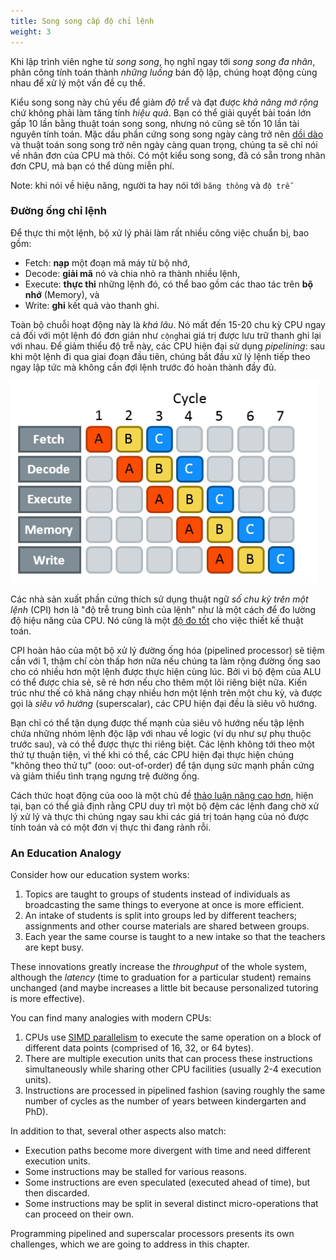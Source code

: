 ```yaml
---
title: Song song cấp độ chỉ lệnh
weight: 3
---
```


Khi lập trình viên nghe từ *song song*, họ nghĩ ngay tới *song song đa nhân*, phân công tính toán thành *những luồng* bán độ lập, chúng hoạt động cùng nhau để xử lý một vấn đề cụ thể.

Kiểu song song này chủ yếu để giảm *độ trễ* và đạt được *khả năng mở rộng* chứ không phải làm tăng tính *hiệu quả*. Bạn có thể giải quyết bài toán lớn gấp 10 lần bằng thuật toán song song, nhưng nó cũng sẽ tốn 10 lần tài nguyên tính toán. Mặc dầu phần cứng song song ngày càng trở nên [dồi dào](/hpc/complexity/hardware) và thuật toán song song trở nên ngày càng quan trọng, chúng ta sẽ  chỉ nói về nhân đơn của CPU mà thôi. Có một kiểu song song, đã có sẵn trong nhân đơn CPU, mà bạn có thể dùng miễn phí.

Note: khi nói về hiệu năng, người ta hay nói tới `băng thông` và `độ trễ`

<!--

This technique only applies 

Parallel hardware is now everywhere. When you opened this page in your browser, it was retrieved by a 50-core server CPU, then parsed by an 8-core desktop CPU, and then rendered by a 400-core GPU. Not all cores were involved with serving you this page at all times — they might have been doing something else.

Parallelism helps in reducing *latency*. It is important, but for now, our main concern is not *scalability*, but *efficiency* of algorithms.

Sharing computations is an art in itself, but for now, we want to learn how to use resources that we already have more efficiently.

While multi-core parallelism is "cheating," many form of parallelism exist "for free."

Adapting algorithms for parallel hardware is important for achieving *scalability*. In the first part of this book, we will consider this technique "cheating." We only do optimizations that are truly free, and preferably don't take away resources from other processes that might be running concurrently.

-->

### Đường ống chỉ lệnh

Để thực thi một lệnh, bộ xử lý phải làm rất nhiều công việc chuẩn bị, bao gồm:

- Fetch: **nạp** một đoạn mã máy từ bộ nhớ,
- Decode: **giải mã** nó và chia nhỏ ra thành nhiều lệnh,
- Execute: **thực thi** những lệnh đó, có thể bao gồm các thao tác trên **bộ nhớ** (Memory), và
- Write: **ghi** kết quả vào thanh ghi.

Toàn bộ chuỗi hoạt động này là *khá lâu*. Nó mất đến 15-20 chu kỳ CPU ngay cả đối với một lệnh đó đơn giản như `cộng`hai giá trị được lưu trữ thanh ghi lại với nhau. Để giảm thiểu độ trễ này, các CPU hiện đại sử dụng *pipelining*: sau khi một lệnh đi qua giai đoạn đầu tiên, chúng bắt đầu xử lý lệnh tiếp theo ngay lập tức mà không cần đợi lệnh trước đó hoàn thành đầy đủ.

![](img/pipeline.png)

Các nhà sản xuất phần cứng thích sử dụng thuật ngữ *số chu kỳ trên một lệnh* (CPI) hơn là "độ trễ trung bình của lệnh" như là một cách để đo lường độ hiệu năng của CPU. Nó cũng là một [độ đo tốt](/hpc/profiling/benchmarking) cho việc thiết kế thuật toán.

CPI hoàn hảo của một bộ xử lý đường ống hóa (pipelined processor) sẽ tiệm cần với 1, thậm chí còn thấp hơn nữa nếu chúng ta làm rộng đường ống sao cho có nhiều hơn một lệnh được thực hiện cùng lúc. Bởi vì bộ đệm của ALU có thể được chia sẻ, sẽ rẻ hơn nếu cho thêm một lõi riêng biệt nữa. Kiến trúc như thế có khả năng chạy nhiều hơn một lệnh trên một chu kỳ, và được gọi là *siêu vô hướng* (superscalar), các CPU hiện đại đều là siêu vô hướng.

Bạn chỉ có thể tận dụng được thế mạnh của siêu vô hướng nếu tập lệnh chứa những nhóm lệnh độc lập với nhau về logic (ví dụ như sự phụ thuộc trước sau), và có thể được thực thi riêng biệt. Các lệnh không tới theo một thứ tự thuận tiện, vì thế khi có thể, các CPU hiện đại thực hiện chúng "không theo thứ tự" (ooo: out-of-order) để tận dụng sức mạnh phần cứng và giảm thiểu tình trạng ngưng trệ đường ống.

Cách thức hoạt động của ooo là một chủ đề [thảo luận nâng cao hơn](/scheduling), hiện tại, bạn có thể giả định rằng CPU duy trì một bộ đệm các lệnh đang chờ xử lý xử lý và thực thi chúng ngay sau khi các giá trị toán hạng của nó được tính toán và có một đơn vị thực thi đang rảnh rỗi.

### An Education Analogy

Consider how our education system works:

1. Topics are taught to groups of students instead of individuals as broadcasting the same things to everyone at once is more efficient.
2. An intake of students is split into groups led by different teachers; assignments and other course materials are shared between groups.
3. Each year the same course is taught to a new intake so that the teachers are kept busy.

These innovations greatly increase the *throughput* of the whole system, although the *latency* (time to graduation for a particular student) remains unchanged (and maybe increases a little bit because personalized tutoring is more effective).

You can find many analogies with modern CPUs:

1. CPUs use [SIMD parallelism](/hpc/simd) to execute the same operation on a block of different data points (comprised of 16, 32, or 64 bytes).
2. There are multiple execution units that can process these instructions simultaneously while sharing other CPU facilities (usually 2-4 execution units).
3. Instructions are processed in pipelined fashion (saving roughly the same number of cycles as the number of years between kindergarten and PhD).

<!-- You can continue "up:" there are multiple school branches (cores), multiple schools (computers), etc. -->

In addition to that, several other aspects also match:

- Execution paths become more divergent with time and need different execution units.
- Some instructions may be stalled for various reasons.
- Some instructions are even speculated (executed ahead of time), but then discarded.
- Some instructions may be split in several distinct micro-operations that can proceed on their own.

Programming pipelined and superscalar processors presents its own challenges, which we are going to address in this chapter.
